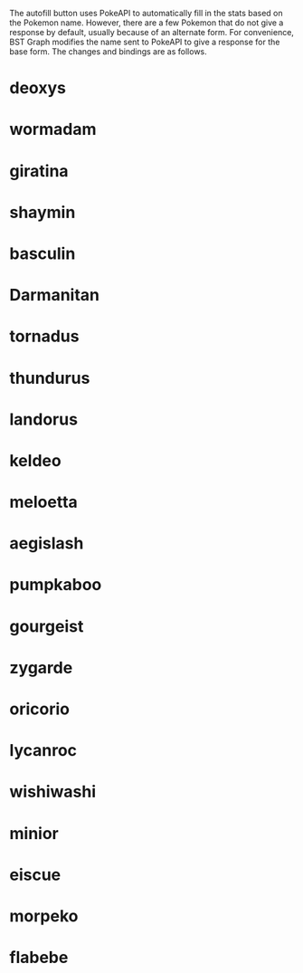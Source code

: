 The autofill button uses PokeAPI to automatically fill in the stats based on the Pokemon name. However, there are a few Pokemon that do not give a response by default, usually because of an alternate form. For convenience, BST Graph modifies the name sent to PokeAPI to give a response for the base form. The changes and bindings are as follows.

# deoxys
# wormadam
# giratina
# shaymin
# basculin
# Darmanitan
# tornadus
# thundurus
# landorus
# keldeo
# meloetta
# aegislash
# pumpkaboo
# gourgeist
# zygarde
# oricorio
# lycanroc
# wishiwashi
# minior
# eiscue
# morpeko
# flabebe